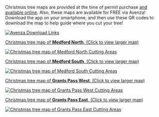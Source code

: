 Christmas tree maps are provided at the time of permit purchase [and available online](https://www.fs.usda.gov/detail/rogue-siskiyou/home/?cid=fseprd563908). Also, these maps are available for FREE via Avenza! Download the app on your smartphone, and then use these QR codes to download the map to help guide where you cut your tree!


[![Avenza Download Links](/assets/img/maps/rogue-river-avenza-thumb.jpg)](/assets/img/maps/rogue-river-avenza.jpg)


[Christmas tree map of **Medford North**. (Click to view larger map)](/assets/img/maps/medford-north-map.png) 

[![Christmas tree map of Medford North Cutting Areas](/assets/img/maps/medford-north-thumb-map.png)](/assets/img/maps/medford-north-map.png)

[Christmas tree map of **Medford South**. (Click to view larger map)](/assets/img/maps/medford-south-map.png) 

[![Christmas tree map of Medford South Cutting Areas](/assets/img/maps/medford-south-map-thumb.png)](/assets/img/maps/medford-south-map.png)

[Christmas tree map of **Grants Pass West**. (Click to view larger map)](/assets/img/maps/grants-pass-west-map.png) 

[![Christmas tree map of Grants Pass West Cutting Areas](/assets/img/maps/grants-pass-west-map-thumb.png)](/assets/img/maps/grants-pass-west-map.png)

[Christmas tree map of **Grants Pass East**. (Click to view larger map)](/assets/img/maps/grants-pass-east-map.png) 

[![Christmas tree map of Grants Pass East Cutting Areas](/assets/img/maps/grants-pass-east-map-thumb.png)](/assets/img/maps/grants-pass-east-map.png)